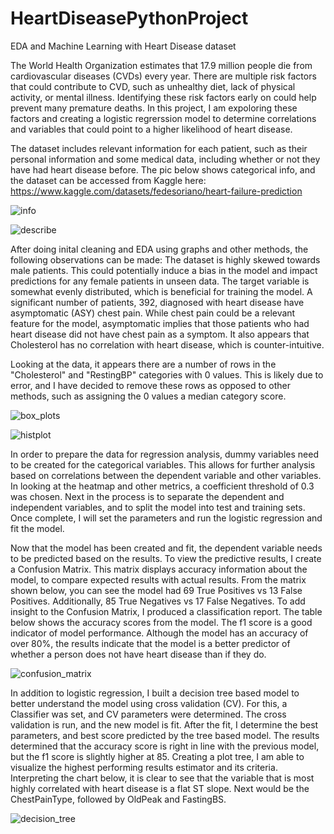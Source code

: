 # HeartDiseasePythonProject
EDA and Machine Learning with Heart Disease dataset

The World Health Organization estimates that 17.9 million people die from cardiovascular diseases (CVDs) every year.
There are multiple risk factors that could contribute to CVD, such as unhealthy diet, lack of physical activity, or mental illness. Identifying these risk factors early on could help prevent many premature deaths. In this project, I am expoloring these factors and creating a logistic regrerssion model to determine correlations and variables that could point to a higher likelihood of heart disease.
  
  The dataset includes relevant information for each patient, such as their personal information and some medical data, including whether or not they have had heart disease before. The pic below shows categorical info, and the dataset can be accessed from Kaggle here: https://www.kaggle.com/datasets/fedesoriano/heart-failure-prediction

![info](https://github.com/user-attachments/assets/70885e2b-0e65-4e62-913f-938c78378659)

![describe](https://github.com/user-attachments/assets/c78ab290-31fe-4e94-b3a4-d1bdcd94d8e8)


  After doing inital cleaning and EDA using graphs and other methods, the following observations can be made:
The dataset is highly skewed towards male patients. This could potentially induce a bias in the model and impact predictions for any female patients in unseen data. The target variable is somewhat evenly distributed, which is beneficial for training the model.
A significant number of patients, 392, diagnosed with heart disease have asymptomatic (ASY) chest pain. While chest pain could be a relevant feature for the model, asymptomatic implies that those patients who had heart disease did not have chest pain as a symptom.
It also appears that Cholesterol has no correlation with heart disease, which is counter-intuitive.
  
  Looking at the data, it appears there are a number of rows in the "Cholesterol" and "RestingBP" categories with 0 values. This is likely due to error, and I have decided to remove these rows as opposed to other methods, such as assigning the 0 values a median category score.

![box_plots](https://github.com/user-attachments/assets/c774b02a-5d6f-4a19-83b7-55b7d5c96d2e)

![histplot](https://github.com/user-attachments/assets/698e01cd-bafe-4dcc-98fc-955778c40024)


  In order to prepare the data for regression analysis, dummy variables need to be created for the categorical variables. This allows for further analysis based on correlations between the dependent variable and other variables. In looking at the heatmap and other metrics, a coefficient threshold of 0.3 was chosen. Next in the process is to separate the dependent and independent variables, and to split the model into test and training sets. Once complete, I will set the parameters and run the logistic regression and fit the model.
  
  Now that the model has been created and fit, the dependent variable needs to be predicted based on the results. To view the predictive results, I create a Confusion Matrix. This matrix displays accuracy information about the model, to compare expected results with actual results. From the matrix shown below, you can see the model had 69 True Positives vs 13 False Positives. Additionally, 85 True Negatives vs 17 False Negatives. To add insight to the Confusion Matrix, I produced a classification report. The table below shows the accuracy scores from the model. The f1 score is a good indicator of model performance. Although the model has an accuracy of over 80%, the results indicate that the model is a better predictor of whether a person does not have heart disease than if they do. 



![confusion_matrix](https://github.com/user-attachments/assets/d3980272-43a3-4d75-a19c-3679a02268d6)

In addition to logistic regression, I built a decision tree based model to better understand the model using cross validation (CV). For this, a Classifier was set, and CV parameters were determined. The cross validation is run, and the new model is fit. After the fit, I determine the best parameters, and best score predicted by the tree based model. The results determined that the accuracy score is right in line with the previous model, but the f1 score is slightly higher at 85. Creating a plot tree, I am able to visualize the highest performing results estimator and its criteria. Interpreting the chart below, it is clear to see that the variable that is most highly correlated with heart disease is a flat ST slope. Next would be the ChestPainType, followed by OldPeak and FastingBS.

![decision_tree](https://github.com/user-attachments/assets/3270dc9a-3dff-4ca6-9365-96bef90adbdf)










  
